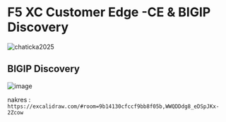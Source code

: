 # F5 XC Customer Edge -CE & BIGIP Discovery   

![chaticka2025](https://github.com/user-attachments/assets/41df1fc0-54fd-4fea-8b64-527bb46fd039)

##  BIGIP Discovery 
![image](https://github.com/user-attachments/assets/29633a93-dcf2-48e6-89b9-4e9eb831f8ef)




nakres : 
```https://excalidraw.com/#room=9b14130cfccf9bb8f05b,WWQDDdg8_eDSpJKx-2Zcow```





